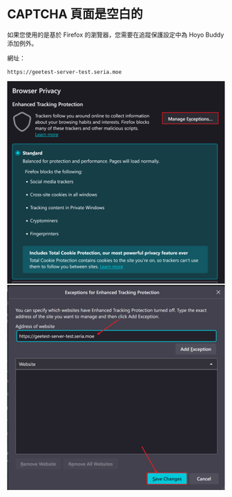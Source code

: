 # CAPTCHA 頁面是空白的

如果您使用的是基於 Firefox 的瀏覽器，您需要在追蹤保護設定中為 Hoyo Buddy 添加例外。

網址：

```plaintext
https://geetest-server-test.seria.moe
```

![demo1](/src/assets/images/firefox-demo1.png)
![demo2](/src/assets/images/firefox-demo2.png)
